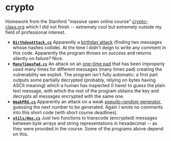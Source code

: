 # crypto
Homework from the Stanford "massive open online course" [crypto-class.org](http://crypto-class.org)
which I did not finish -- extremely cool but extremely outside my field of professional interest.

- [**`BirthdayAttack.cs`**](BirthdayAttack.cs)
Apparently a [birthday attack](https://en.wikipedia.org/wiki/Birthday_attack)
(finding two messages whose hashes collide).
At the time I didn't deign to write any comment in this code.
Apparently the program throws on success and returns silently on failure?
Nice.
- [**`ManyTimesPad.cs`**](ManyTimesPad.cs)
An attack on an [one-time pad](https://en.wikipedia.org/wiki/One-time_pad)
that has been improperly used many times for different messages (many times pad)
creating the vulnerability we exploit.
The program isn't fully automatic: a first part outputs some partially decrypted
(probably, relying on bytes having ASCII meaning)
which a human has inspected (I have) to guess the plain text message,
with which the rest of the program obtains the key
and decrypts all messages encrypted with the same one.
- [**`WeakPRG.cs`**](WeakPRG.cs)
Apparently an attack on a weak [pseudo-random generator](https://en.wikipedia.org/wiki/Pseudorandom_generator),
guessing the next number to be generated.
Again I wrote no comments into this short code
(with short course deadlines).
- [**`utils/Hex.cs`**](utils/Hex.cs)
Just two functions to transcode (encrypted) messages between byte arrays and string representations in hexadecimal
-- as they were provided in the course.
Some of the programs above depend on this.
